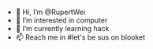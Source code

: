 - 👋 Hi, I’m @RupertWei
- 👀 I’m interested in computer
- 🌱 I’m currently learning hack
- 📫 Reach me in #let's be sus on blooket
